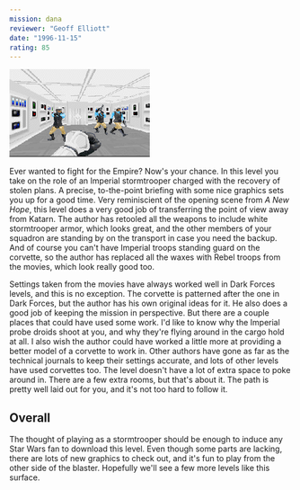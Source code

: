 ```yaml
---
mission: dana
reviewer: "Geoff Elliott"
date: "1996-11-15"
rating: 85
---
```


![M/CRV Dana screenshot](./dana.png "In this level you get to fight for the Dark Side for a change.")

Ever wanted to fight for the Empire? Now's your chance. In this level you take on the role of an Imperial stormtrooper charged with the recovery of stolen plans. A precise, to-the-point briefing with some nice graphics sets you up for a good time. Very reminiscient of the opening scene from *A New Hope*, this level does a very good job of transferring the point of view away from Katarn. The author has retooled all the weapons to include white stormtrooper armor, which looks great, and the other members of your squadron are standing by on the transport in case you need the backup. And of course you can't have Imperial troops standing guard on the corvette, so the author has replaced all the waxes with Rebel troops from the movies, which look really good too.

Settings taken from the movies have always worked well in Dark Forces levels, and this is no exception. The corvette is patterned after the one in Dark Forces, but the author has his own original ideas for it. He also does a good job of keeping the mission in perspective. But there are a couple places that could have used some work. I'd like to know why the Imperial probe droids shoot at you, and why they're flying around in the cargo hold at all. I also wish the author could have worked a little more at providing a better model of a corvette to work in. Other authors have gone as far as the technical journals to keep their settings accurate, and lots of other levels have used corvettes too. The level doesn't have a lot of extra space to poke around in. There are a few extra rooms, but that's about it. The path is pretty well laid out for you, and it's not too hard to follow it.

## Overall

The thought of playing as a stormtrooper should be enough to induce any Star Wars fan to download this level. Even though some parts are lacking, there are lots of new graphics to check out, and it's fun to play from the other side of the blaster. Hopefully we'll see a few more levels like this surface.